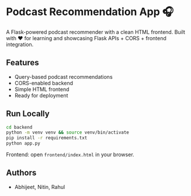 # Podcast Recommendation App 🎧

A Flask-powered podcast recommender with a clean HTML frontend. Built with ❤️ for learning and showcasing Flask APIs + CORS + frontend integration.

## Features
- Query-based podcast recommendations
- CORS-enabled backend
- Simple HTML frontend
- Ready for deployment

## Run Locally

```bash
cd backend
python -m venv venv && source venv/bin/activate
pip install -r requirements.txt
python app.py
```

Frontend: open `frontend/index.html` in your browser.

## Authors
- Abhijeet, Nitin, Rahul
